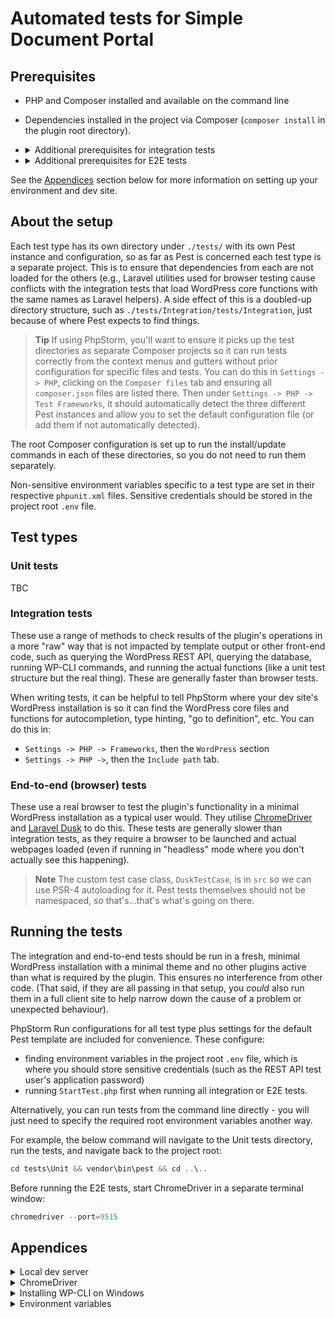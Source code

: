 # Automated tests for Simple Document Portal

## Prerequisites

- PHP and Composer installed and available on the command line
- Dependencies installed in the project via Composer (`composer install` in the plugin root directory).

- <details>
	<summary>Additional prerequisites for integration tests</summary>

  	- WP-CLI installed and available in your PATH
	- Local WordPress installation with:
		- the Simple Document Portal plugin installed and active
		- site URL matching the one in `phpunit.xml` (or update that file)
		- test user accounts as per the `./herdpress.json` file in the project root
		- `.env` file in the project root containing an application password for the `rest-api-test-account` user, using key `REST_API_TEST_APPLICATION_PASSWORD=`
		- ability for the REST API test user to access all the required endpoints in a local environment
	</details>
	
- <details>
	<summary>Additional prerequisites for E2E tests</summary>
  
    - Chrome and ChromeDriver installed and available in your PATH
	- Local WordPress installation with:
		- the Simple Document Portal plugin installed and active
		- site URL matching the one in `phpunit.xml` (or update that file)
		- test user accounts as per the `./herdpress.json` file in the project root
	</details>

See the [Appendices](#appendices) section below for more information on setting up your environment and dev site.

## About the setup

Each test type has its own directory under `./tests/` with its own Pest instance and configuration, so as far as Pest is concerned each test type is a separate project. This is to ensure that dependencies from each are not loaded for the others (e.g., Laravel utilities used for browser testing cause conflicts with the integration tests that load WordPress core functions with the same names as Laravel helpers). A side effect of this is a doubled-up directory structure, such as `./tests/Integration/tests/Integration`, just because of where Pest expects to find things.

> **Tip**
> If using PhpStorm, you'll want to ensure it picks up the test directories as separate Composer projects so it can run tests correctly from the context menus and gutters without prior configuration for specific files and tests. You can do this in `Settings -> PHP`, clicking on the `Composer files` tab and ensuring all `composer.json` files are listed there. Then under `Settings -> PHP -> Test Frameworks`, it should automatically detect the three different Pest instances and allow you to set the default configuration file (or add them if not automatically detected).

The root Composer configuration is set up to run the install/update commands in each of these directories, so you do not need to run them separately.

Non-sensitive environment variables specific to a test type are set in their respective `phpunit.xml` files. Sensitive credentials should be stored in the project root `.env` file.

## Test types

### Unit tests

TBC

### Integration tests

These use a range of methods to check results of the plugin's operations in a more "raw" way that is not impacted by template output or other front-end code, such as querying the WordPress REST API, querying the database, running WP-CLI commands, and running the actual functions (like a unit test structure but the real thing). These are generally faster than browser tests. 

When writing tests, it can be helpful to tell PhpStorm where your dev site's WordPress installation is so it can find the WordPress core files and functions for autocompletion, type hinting, "go to definition", etc. You can do this in:
- `Settings -> PHP -> Frameworks`, then the `WordPress` section
- `Settings -> PHP ->`, then the `Include path` tab.

### End-to-end (browser) tests

These use a real browser to test the plugin's functionality in a minimal WordPress installation as a typical user would. They utilise [ChromeDriver](https://github.com/php-webdriver/php-webdriver/wiki/Chrome) and [Laravel Dusk](https://laravel.com/docs/12.x/dusk) to do this. These tests are generally slower than integration tests, as they require a browser to be launched and actual webpages loaded (even if running in "headless" mode where you don't actually see this happening).

> **Note**
> The custom test case class, `DuskTestCase`, is in `src` so we can use PSR-4 autoloading for it. Pest tests themselves should not be namespaced, so that's...that's what's going on there.

## Running the tests

The integration and end-to-end tests should be run in a fresh, minimal WordPress installation with a minimal theme and no other plugins active than what is required by the plugin. This ensures no interference from other code. (That said, if they are all passing in that setup, you _could_ also run them in a full client site to help narrow down the cause of a problem or unexpected behaviour).

PhpStorm Run configurations for all test type plus settings for the default Pest template are included for convenience. These configure:
- finding environment variables in the project root `.env` file, which is where you should store sensitive credentials (such as the REST API test user's application password)
- running `StartTest.php` first when running all integration or E2E tests.

Alternatively, you can run tests from the command line directly - you will just need to specify the required root environment variables another way. 

For example, the below command will navigate to the Unit tests directory, run the tests, and navigate back to the project root:

```powershell
cd tests\Unit && vendor\bin\pest && cd ..\..
```

Before running the E2E tests, start ChromeDriver in a separate terminal window:

```powershell
chromedriver --port=9515
```


## Appendices

<details>
<summary>Local dev server</summary>

You can use any local dev server setup you like. Optionally if you are on Windows, you can use my "HerdPress" script to quickly set up and clean up dev sites on your local machine using Laravel Herd. This will also take care of setting up the REST API test user's application password as described above.

Set it up as per the [HerdPress Gist](https://gist.github.com/doubleedesign/f61f25ef8096c30eb8ae4117d76cb185) and then run:

```powershell
herdpress docportal
```
</details>

<details>
<summary>ChromeDriver</summary>

In Windows, you can install ChromeDriver using [Chocolatey](https://community.chocolatey.org/):

```powershell
choco install chromedriver
```
</details>

<details>
	<summary>Installing WP-CLI on Windows</summary>

Download it:
```powershell
curl -O https://raw.githubusercontent.com/wp-cli/builds/gh-pages/phar/wp-cli.phar
```

Check it:
```powershell
php wp-cli.phar --info
```

Create a batch script called `wp.bat` to alias the `wp` command, and put it in your Herd `bin` folder or another location your PATH is aware of:
```
@echo off
php "C:\Users\{YOUR_USERNAME}\wp-cli.phar" %*
```

Check that it works:
```powershell
wp --info
```
</details>

<details>
<summary>Environment variables</summary>

For portability, non-sensitive and persistent environment variables for the tests, such as the site URL, are stored in the `phpunit.xml` files for each test type. These values are committed to Git.

Sensitive credentials should be stored in the `.env` file in the project root, with only keys committed to Git - not sensitive values.
</details>
